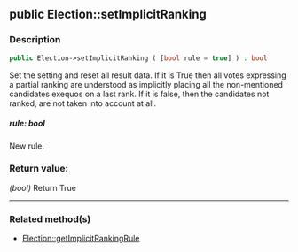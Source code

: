 ## public Election::setImplicitRanking

### Description    

```php
public Election->setImplicitRanking ( [bool rule = true] ) : bool
```

Set the setting and reset all result data.
If it is True then all votes expressing a partial ranking are understood as implicitly placing all the non-mentioned candidates exequos on a last rank.
If it is false, then the candidates not ranked, are not taken into account at all.
    

##### **rule:** *bool*   
New rule.    


### Return value:   

*(bool)* Return True


---------------------------------------

### Related method(s)      

* [Election::getImplicitRankingRule](../Election%20Class/public%20Election--getImplicitRankingRule.md)    

